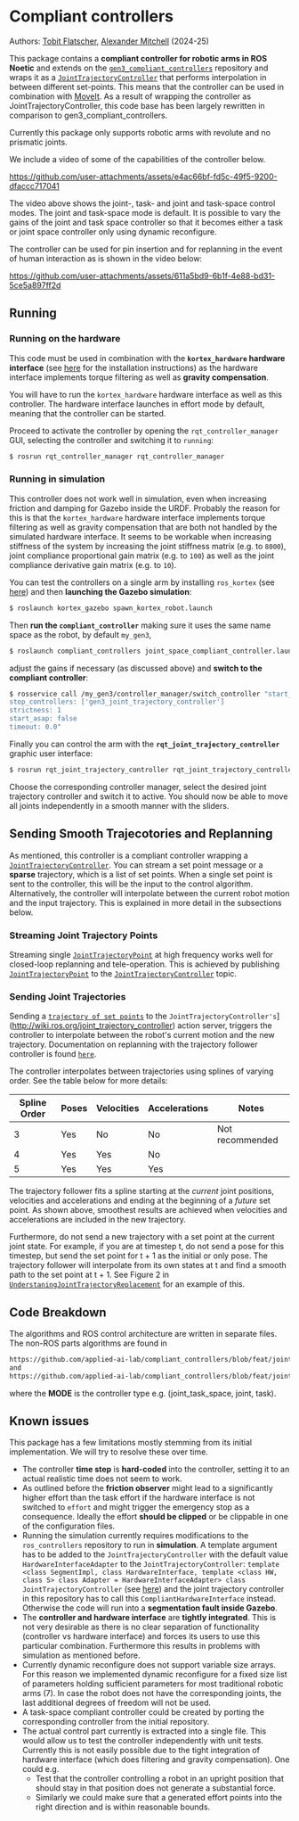 # Compliant controllers

Authors: [Tobit Flatscher](https://github.com/2b-t), [Alexander Mitchell](https://github.com/mitch722) (2024-25)



This package contains a **compliant controller for robotic arms in ROS Noetic** and extends on the [`gen3_compliant_controllers`](https://github.com/empriselab/gen3_compliant_controllers) repository and wraps it as a [`JointTrajectoryController`](http://wiki.ros.org/joint_trajectory_controller) that performs interpolation in between different set-points. This means that the controller can be used in combination with [MoveIt](https://moveit.ros.org/install/). As a result of wrapping the controller as JointTrajectoryController, this code base has been largely rewritten in comparison to gen3_compliant_controllers.

Currently this package only supports robotic arms with revolute and no prismatic joints.

We include a video of some of the capabilities of the controller below.



https://github.com/user-attachments/assets/e4ac66bf-fd5c-49f5-9200-dfaccc717041


The video above shows the joint-, task- and joint and task-space control modes. The joint and task-space mode is default. It is possible to vary the gains of the joint and task space controller so that it becomes either a task or joint space controller only using dynamic reconfigure. 

The controller can be used for pin insertion and for replanning in the event of human interaction as is shown in the video below:

https://github.com/user-attachments/assets/611a5bd9-6b1f-4e88-bd31-5ce5a897ff2d





## Running

### Running on the hardware

This code must be used in combination with the **`kortex_hardware` hardware interface** (see [here](https://github.com/applied-ai-lab/kortex_hardware) for the installation instructions) as the hardware interface implements torque filtering as well as **gravity compensation**.

You will have to run the `kortex_hardware` hardware interface as well as this controller. The hardware interface launches in effort mode by default, meaning that the controller can be started.

Proceed to activate the controller by opening the `rqt_controller_manager` GUI, selecting the controller and switching it to `running`:

```bash
$ rosrun rqt_controller_manager rqt_controller_manager
```


### Running in simulation

This controller does not work well in simulation, even when increasing friction and damping for Gazebo inside the URDF. Probably the reason for this is that the `kortex_hardware` hardware interface implements torque filtering as well as gravity compensation that are both not handled by the simulated hardware interface. It seems to be workable when increasing stiffness of the system by increasing the joint stiffness matrix (e.g. to `8000`), joint compliance proportional gain matrix (e.g. to `100`) as well as the joint compliance derivative gain matrix (e.g. to `10`).

You can test the controllers on a single arm by installing `ros_kortex` (see [here](https://github.com/Kinovarobotics/ros_kortex)) and then **launching the Gazebo simulation**:

```bash
$ roslaunch kortex_gazebo spawn_kortex_robot.launch
```

Then **run the `compliant_controller`** making sure it uses the same name space as the robot, by default `my_gen3`,

```bash
$ roslaunch compliant_controllers joint_space_compliant_controller.launch robot_description_parameter:=/my_gen3/robot_description __ns:=my_gen3
```

adjust the gains if necessary (as discussed above) and **switch to the compliant controller**:

```bash
$ rosservice call /my_gen3/controller_manager/switch_controller "start_controllers: ['joint_space_compliant_controller']
stop_controllers: ['gen3_joint_trajectory_controller']
strictness: 1
start_asap: false
timeout: 0.0"
```

Finally you can control the arm with the **`rqt_joint_trajectory_controller`** graphic user interface:

```bash
$ rosrun rqt_joint_trajectory_controller rqt_joint_trajectory_controller __ns:=my_gen3
```

Choose the corresponding controller manager, select the desired joint trajectory controller and switch it to active. You should now be able to move all joints independently in a smooth manner with the sliders.


## Sending Smooth Trajecotories and Replanning

As mentioned, this controller is a compliant controller wrapping a [`JointTrajectoryController`](http://wiki.ros.org/joint_trajectory_controller). You can stream a set point message or a **sparse** trajectory, which is a list of set points. When a single set point is sent to the controller, this will be the input to the control algorithm. Alternatively, the controller will interpolate between the current robot motion and the input trajectory. This is explained in more detail in the subsections below.

### Streaming Joint Trajectory Points

Streaming single [`JointTrajectoryPoint`](https://docs.ros.org/en/noetic/api/trajectory_msgs/html/msg/JointTrajectoryPoint.html) at high frequency works well for closed-loop replanning and tele-operation. This is achieved by publishing [`JointTrajectoryPoint`](https://docs.ros.org/en/noetic/api/trajectory_msgs/html/msg/JointTrajectoryPoint.html) to the [`JointTrajectoryController`](http://wiki.ros.org/joint_trajectory_controller) topic.

### Sending Joint Trajectories

Sending a [`trajectory of set points`](https://docs.ros.org/en/noetic/api/trajectory_msgs/html/msg/JointTrajectory.html) to the `JointTrajectoryController's`](http://wiki.ros.org/joint_trajectory_controller) action server, triggers the controller to interpolate between the robot's current motion and the new trajectory. Documentation on replanning with the trajectory follower controller is found [`here`](https://wiki.ros.org/joint_trajectory_controller/UnderstandingTrajectoryReplacement).

The controller interpolates between trajectories using splines of varying order. See the table below for more details:

| Spline Order  | Poses | Velocities | Accelerations | Notes                |
| ------------- | ----- | ---------- | ------------- | -------------------- |
| 3             | Yes   | No         | No            | Not recommended      | 
| 4             | Yes   | Yes        | No            |                      |
| 5             | Yes   | Yes        | Yes           |                      |   


The trajectory follower fits a spline starting at the *current* joint positions, velocities and accelerations and ending at the beginning of a *future* set point. As shown above, smoothest results are achieved when velocities and accelerations are included in the new trajectory. 

Furthermore, do not send a new trajectory with a set point at the current joint state. For example, if you are at timestep t, do not send a pose for this timestep, but send the set point for t + 1 as the initial or only pose. The trajectory follower will interpolate from its own states at t and find a smooth path to the set point at t + 1. See Figure 2 in [`UnderstaningJointTrajectoryReplacement`](https://wiki.ros.org/joint_trajectory_controller/UnderstandingTrajectoryReplacement) for an example of this.
   

## Code Breakdown

The algorithms and ROS control architecture are written in separate files. The non-ROS parts algorithms are found in

```bash
https://github.com/applied-ai-lab/compliant_controllers/blob/feat/joint-task-combo/include/compliant_controllers/<MODE>/controller.h
and
https://github.com/applied-ai-lab/compliant_controllers/blob/feat/joint-task-combo/src/<MODE>/controller.cpp
```
where the **MODE** is the controller type e.g. (joint_task_space, joint, task).

## Known issues

This package has a few limitations mostly stemming from its initial implementation. We will try to resolve these over time.

- The controller **time step** is **hard-coded** into the controller, setting it to an actual realistic time does not seem to work.
- As outlined before the **friction observer** might lead to a significantly higher effort than the task effort if the hardware interface is not switched to `effort` and might trigger the emergency stop as a consequence. Ideally the effort **should be clipped** or be clippable in one of the configuration files.
- Running the simulation currently requires modifications to the `ros_controllers` repository to run in **simulation**. A template argument has to be added to the `JointTrajectoryController` with the default value `HardwareInterfaceAdapter` to the `JointTrajectoryController`: `template <class SegmentImpl, class HardwareInterface, template <class HW, class S> class Adapter = HardwareInterfaceAdapter> class JointTrajectoryController` (see [here](https://github.com/ros-controls/ros_controllers/blob/678b92adfd9242c93b78c066a8369c7665ea1421/joint_trajectory_controller/include/joint_trajectory_controller/joint_trajectory_controller.h#L178))  and the joint trajectory controller in this repository has to call this `CompliantHardwareInterface` instead. Otherwise the code will run into a **segmentation fault inside Gazebo**.
- The **controller and hardware interface** are **tightly integrated**. This is not very desirable as there is no clear separation of functionality (controller vs hardware interface) and forces its users to use this particular combination. Furthermore this results in problems with simulation as mentioned before.
- Currently dynamic reconfigure does not support variable size arrays. For this reason we implemented dynamic reconfigure for a fixed size list of parameters holding sufficient parameters for most traditional robotic arms (7). In case the robot does not have the corresponding joints, the last additional degrees of freedom will not be used.
- A task-space compliant controller could be created by porting the corresponding controller from the initial repository.
- The actual control part currently is extracted into a single file. This would allow us to test the controller independently with unit tests. Currently this is not easily possible due to the tight integration of hardware interface (which does filtering and gravity compensation). One could e.g.
  - Test that the controller controlling a robot in an upright position that should stay in that position does not generate a substantial force.
  - Similarly we could make sure that a generated effort points into the right direction and is within reasonable bounds.

